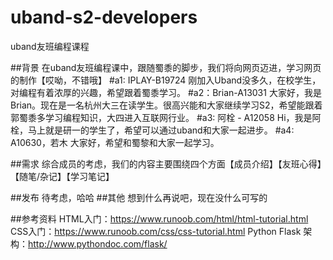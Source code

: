 # uband-s2-developers
uband友班编程课程

##背景
在uband友班编程课中，跟随蜀黍的脚步，我们将向网页迈进，学习网页的制作【哎呦，不错哦】
#a1: IPLAY-B19724 刚加入Uband没多久，在校学生，对编程有着浓厚的兴趣，希望跟着蜀黍学习。
#a2：Brian-A13031 大家好，我是Brian。现在是一名杭州大三在读学生。很高兴能和大家继续学习S2，希望能跟着郭蜀黍多学习编程知识，大四进入互联网行业。
#a3: 阿栓 - A12058 Hi，我是阿栓，马上就是研一的学生了，希望可以通过uband和大家一起进步。
#a4: A10630，若木 大家好，希望和蜀黎和大家一起学习。

##需求
综合成员的考虑，我们的内容主要围绕四个方面【成员介绍】【友班心得】【随笔/杂记】【学习笔记】

##发布
待考虑，哈哈
##其他
想到什么再说吧，现在没什么可写的

##参考资料
HTML入门：https://www.runoob.com/html/html-tutorial.html
CSS入门：https://www.runoob.com/css/css-tutorial.html
Python Flask 架构：http://www.pythondoc.com/flask/